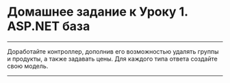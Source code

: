﻿# Домашнее задание к Уроку 1. ASP.NET база
---
Доработайте контроллер, дополнив его возможностью удалять группы и продукты, а также задавать цены. Для каждого типа ответа создайте свою модель.

---
